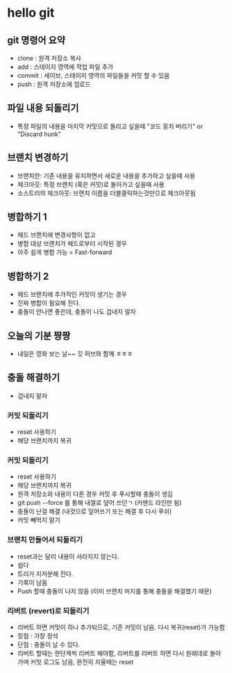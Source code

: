 # hello git

## git 명령어 요약

- clone : 원격 저장소 복사
- add : 스테이지 영역에 작업 파일 추가 
- commit : 세이브, 스테이지 영역의 파일들을 커밋 할 수 있음
- push : 원격 저장소에 업로드

## 파일 내용 되돌리기

- 특정 파일의 내용을 마지막 커밋으로 돌리고 싶을때 "코드 뭉치 버리기" or "Discard hunk"

## 브랜치 변경하기

- 브랜치란: 기존 내용을 유지하면서 새로운 내용을 추가하고 싶을때 사용
- 체크아웃: 특정 브랜치 (혹은 커밋)로 돌아가고 싶을때 사용
- 소스트리의 체크아웃: 브랜치 이름을 더블클릭하는것만으로 체크아웃됨

## 병합하기 1

- 헤드 브랜치에 변경사항이 없고
- 병합 대상 브랜치가 헤드로부터 시작된 경우
- 아주 쉽게 병합 가능 = Fast-forward

## 병합하기 2
- 헤드 브랜치에 추가적인 커밋이 생기는 경우
- 진짜 병합이 필요해 진다.
- 충돌이 안나면 좋은데, 충돌이 나도 겁내지 말자

## 오늘의 기분 짱짱

- 내일은 영화 보는 날~~ 깃 허브와 함께 ㅎㅎㅎ

## 충돌 해결하기

- 겁내지 말자

### 커밋 되돌리기
- reset 사용하기
- 해당 브랜치까지 복귀

### 커밋 되돌리기

- reset 사용하기
- 해당 브랜치까지 복귀
- 원격 저장소와 내용이 다른 경우 커밋 후 푸시할때 충돌이 생김
- git push --force 를 통해 내껄로 덮어 쓰던ㄱ (커맨드 라인만 됨)
- 충돌이 난걸 해결 (내것으로 덮어쓰기 또는 해결 후 다시 푸쉬)
- 커밋 빼먹지 말기

### 브랜치 만들어서 되돌리기

- reset과는 달리 내용이 사라지지 않는다.
- 쉽다
- 트리가 지저분해 진다. 
- 기록이 남음
- Push 할때 충돌이 나지 않음 (이미 브랜치 머지를 통해 충돌을 해결했기 때문)

### 리버트 (revert)로 되돌리기

- 리버트 하면 커밋이 하나 추가되므로, 기존 커밋이 남음. 다시 복귀(reset)가 가능함
- 장점 : 가장 정석
- 단점 : 충돌이 날 수 있다.
- 리버트 할때는 한단계씩 리버트 해야함, 리버트를 리버트 하면 다시 원래데로 돌아가며 커밋 로그도 남음, 완전히 지울때는 reset
